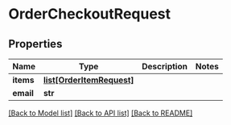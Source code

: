 # OrderCheckoutRequest


## Properties
Name | Type | Description | Notes
------------ | ------------- | ------------- | -------------
**items** | [**list[OrderItemRequest]**](OrderItemRequest.md) |  | 
**email** | **str** |  | 

[[Back to Model list]](../README.md#documentation-for-models) [[Back to API list]](../README.md#documentation-for-api-endpoints) [[Back to README]](../README.md)


